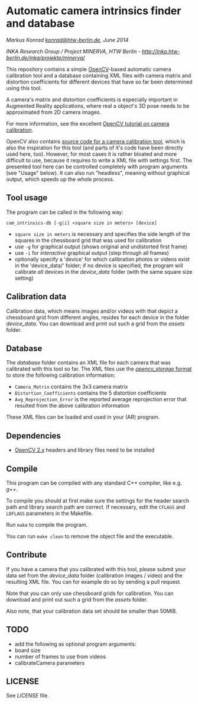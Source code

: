 # Automatic camera intrinsics finder and database

*Markus Konrad <konrad@htw-berlin.de>, June 2014*

*INKA Research Group / Project MINERVA, HTW Berlin - http://inka.htw-berlin.de/inka/projekte/minerva/*

This repository contains a simple [OpenCV](http://opencv.org)-based automatic camera calibration tool and a database containing XML files with camera matrix and distortion coefficients for different devices that have so far been determined using this tool.

A camera's matrix and distortion coefficients is especially important in Augmented Reality applications, where real a object's 3D pose needs to be approximated from 2D camera images.

For more information, see the excellent [OpenCV tutorial on camera calibration](http://docs.opencv.org/trunk/doc/tutorials/calib3d/camera_calibration/camera_calibration.html).

OpenCV also contains [source code for a camera calibration tool](http://docs.opencv.org/trunk/_downloads/camera_calibration.cpp), which is also the inspiration for this tool (and parts of it's code have been directly used here, too). However, for most cases it is rather bloated and more difficult to use, because it requires to write a XML file with settings first. The presented tool here can be controlled completely with program arguments (see "Usage" below). It can also run "headless", meaning without graphical output, which speeds up the whole process.

## Tool usage

The program can be called in the following way:

```
cam_intrinsics-db [-g|i] <square size in meters> [device]
```

* `square size in meters` is necessary and specifies the side length of the squares in the chessboard grid that was used for calibration
* use `-g` for graphical output (shows original and undistorted first frame)
* use `-i` for *interactive* graphical output (step through all frames)
* optionally specify a 'device' for which calibration photos or videos exist in the 'device_data/' folder; if no device is specified, the program will calibrate *all* devices in the *device_data* folder (with the same square size setting)

## Calibration data

Calibration data, which means images and/or videos with that depict a chessboard grid from different angles, resides for each device in the folder *device_data*. You can download and print out such a grid from the *assets* folder.

## Database

The *database* folder contains an XML file for each camera that was calibrated with this tool so far. The XML files use the [*opencv_storage* format](http://docs.opencv.org/doc/tutorials/core/file_input_output_with_xml_yml/file_input_output_with_xml_yml.html) to store the following calibration information:

* `Camera_Matrix` contains the 3x3 camera matrix
* `Distortion_Coefficients` contains the 5 distortion coefficients
* `Avg_Reprojection_Error` is the reported average reprojection error that resulted from the above calibration information

These XML files can be loaded and used in your (AR) program.

## Dependencies

* [OpenCV 2.x](http://opencv.org) headers and library files need to be installed

## Compile

This program can be compiled with any standard C++ compiler, like e.g. *g++*.

To compile you should at first make sure the settings for the header search path and library search path are correct. If necessary, edit the `CFLAGS` and `LDFLAGS` parameters in the Makefile.

Run `make` to compile the program.

You can run `make clean` to remove the object file and the executable.

## Contribute

If you have a camera that you calibrated with this tool, please submit your data set from the *device_data* folder (calibration images / video) and the resulting XML file. You can for example do so by sending a pull request.

Note that you can only use chessboard grids for calibration. You can download and print out such a grid from the *assets* folder.

Also note, that your calibration data set should be smaller than 50MiB.

## TODO

* add the following as optional program arguments:
 * board size
 * number of frames to use from videos
 * calibrateCamera parameters

## LICENSE

See *LICENSE* file.